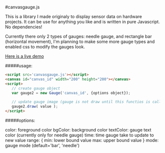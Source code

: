 #canvasgauge.js

This is a library I made originaly to display sensor data on hardware projects. It can be use for anything you like and is written in pure Javascript. No dependencies!

Currently there only 2 types of gauges: needle gauge, and rectangle bar (horizontal movement),
I'm planning to make some more gauge types and enabled css to modify the gauges look.

[Here is a live demo](http://lazychino.github.io/canvas_gauge/)

#####usage:
```html 
<script src='canvasgauge.js'></script>
<canvas id="canvas_id" width="200" height="200"></canvas>
<script>
   // create gauge object
   var gauge2 = new Gauge('canvas_id', {options object});
   
   // update gauge image (gauge is not draw until this functios is call)
   gauge2.draw( value );        
</script>
```
#####options:

color: foreground color
bgColor: background color
textColor: gauge text color (currently only for needle gauge)
time: time gauge take to update to new value
range: {
  min: lower bound value
  max: upper bound value
}
mode: gauge mode (default='bar', 'needle')
